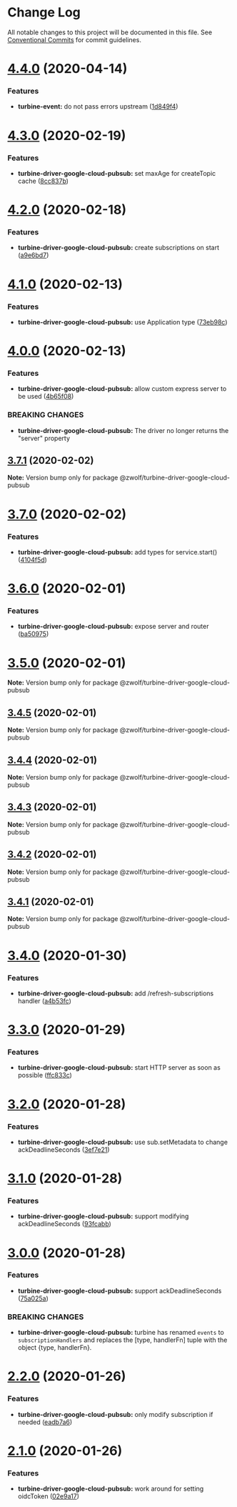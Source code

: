 # Change Log

All notable changes to this project will be documented in this file.
See [Conventional Commits](https://conventionalcommits.org) for commit guidelines.

# [4.4.0](https://github.com/stayradiated/zwolf-turbine/compare/v4.3.0...v4.4.0) (2020-04-14)


### Features

* **turbine-event:** do not pass errors upstream ([1d849f4](https://github.com/stayradiated/zwolf-turbine/commit/1d849f4bb8e1baa0205d66a2bf4099582fb33df6))





# [4.3.0](https://github.com/stayradiated/zwolf-turbine/compare/v4.2.0...v4.3.0) (2020-02-19)


### Features

* **turbine-driver-google-cloud-pubsub:** set maxAge for createTopic cache ([8cc837b](https://github.com/stayradiated/zwolf-turbine/commit/8cc837bcd396eb8de83319b0d711557f5f4cea02))





# [4.2.0](https://github.com/stayradiated/zwolf-turbine/compare/v4.1.0...v4.2.0) (2020-02-18)


### Features

* **turbine-driver-google-cloud-pubsub:** create subscriptions on start ([a9e6bd7](https://github.com/stayradiated/zwolf-turbine/commit/a9e6bd7fdfe0383c0d10c6b4d6bfc83c0546d834))





# [4.1.0](https://github.com/stayradiated/zwolf-turbine/compare/v4.0.0...v4.1.0) (2020-02-13)


### Features

* **turbine-driver-google-cloud-pubsub:** use Application type ([73eb98c](https://github.com/stayradiated/zwolf-turbine/commit/73eb98cf810602f79324978b8562695560a3e41b))





# [4.0.0](https://github.com/stayradiated/zwolf-turbine/compare/v3.7.1...v4.0.0) (2020-02-13)


### Features

* **turbine-driver-google-cloud-pubsub:** allow custom express server to be used ([4b65f08](https://github.com/stayradiated/zwolf-turbine/commit/4b65f08aa87b0cc4f7d218d8e4902e370cc562cc))


### BREAKING CHANGES

* **turbine-driver-google-cloud-pubsub:** The driver no longer returns the "server" property





## [3.7.1](https://github.com/stayradiated/zwolf-turbine/compare/v3.7.0...v3.7.1) (2020-02-02)

**Note:** Version bump only for package @zwolf/turbine-driver-google-cloud-pubsub





# [3.7.0](https://github.com/stayradiated/zwolf-turbine/compare/v3.6.0...v3.7.0) (2020-02-02)


### Features

* **turbine-driver-google-cloud-pubsub:** add types for service.start() ([4104f5d](https://github.com/stayradiated/zwolf-turbine/commit/4104f5da6e940325c5f8cbdb4990ceadc082e36c))





# [3.6.0](https://github.com/stayradiated/zwolf-turbine/compare/v3.5.0...v3.6.0) (2020-02-01)


### Features

* **turbine-driver-google-cloud-pubsub:** expose server and router ([ba50975](https://github.com/stayradiated/zwolf-turbine/commit/ba509758606ddae8861baf8750b673448ea98317))





# [3.5.0](https://github.com/stayradiated/zwolf-turbine/compare/v3.4.5...v3.5.0) (2020-02-01)

**Note:** Version bump only for package @zwolf/turbine-driver-google-cloud-pubsub





## [3.4.5](https://github.com/stayradiated/zwolf-turbine/compare/v3.4.4...v3.4.5) (2020-02-01)

**Note:** Version bump only for package @zwolf/turbine-driver-google-cloud-pubsub





## [3.4.4](https://github.com/stayradiated/zwolf-turbine/compare/v3.4.3...v3.4.4) (2020-02-01)

**Note:** Version bump only for package @zwolf/turbine-driver-google-cloud-pubsub





## [3.4.3](https://github.com/stayradiated/zwolf-turbine/compare/v3.4.2...v3.4.3) (2020-02-01)

**Note:** Version bump only for package @zwolf/turbine-driver-google-cloud-pubsub





## [3.4.2](https://github.com/stayradiated/zwolf-turbine/compare/v3.4.1...v3.4.2) (2020-02-01)

**Note:** Version bump only for package @zwolf/turbine-driver-google-cloud-pubsub





## [3.4.1](https://github.com/stayradiated/zwolf-turbine/compare/v3.4.0...v3.4.1) (2020-02-01)

**Note:** Version bump only for package @zwolf/turbine-driver-google-cloud-pubsub





# [3.4.0](https://github.com/stayradiated/zwolf-turbine/compare/v3.3.0...v3.4.0) (2020-01-30)


### Features

* **turbine-driver-google-cloud-pubsub:** add /refresh-subscriptions handler ([a4b53fc](https://github.com/stayradiated/zwolf-turbine/commit/a4b53fcce26a38d86de9ca4053f3ad93f5c19ce9))





# [3.3.0](https://github.com/stayradiated/zwolf-turbine/compare/v3.2.0...v3.3.0) (2020-01-29)


### Features

* **turbine-driver-google-cloud-pubsub:** start HTTP server as soon as possible ([ffc833c](https://github.com/stayradiated/zwolf-turbine/commit/ffc833cdb507418811efd65919464fba71e611f5))





# [3.2.0](https://github.com/stayradiated/zwolf-turbine/compare/v3.1.0...v3.2.0) (2020-01-28)


### Features

* **turbine-driver-google-cloud-pubsub:** use sub.setMetadata to change ackDeadlineSeconds ([3ef7e21](https://github.com/stayradiated/zwolf-turbine/commit/3ef7e21aaef5737518423fc4df9218205c014a25))





# [3.1.0](https://github.com/stayradiated/zwolf-turbine/compare/v3.0.0...v3.1.0) (2020-01-28)


### Features

* **turbine-driver-google-cloud-pubsub:** support modifying ackDeadlineSeconds ([93fcabb](https://github.com/stayradiated/zwolf-turbine/commit/93fcabb4c03bf35905ec82114f6376fa259992a6))





# [3.0.0](https://github.com/stayradiated/zwolf-turbine/compare/v2.2.0...v3.0.0) (2020-01-28)


### Features

* **turbine-driver-google-cloud-pubsub:** support ackDeadlineSeconds ([75a025a](https://github.com/stayradiated/zwolf-turbine/commit/75a025a21f3ea39648e39b503d827b5369a085f9))


### BREAKING CHANGES

* **turbine-driver-google-cloud-pubsub:** turbine has renamed `events` to `subscriptionHandlers`
and replaces the [type, handlerFn] tuple with the object {type, handlerFn}.





# [2.2.0](https://github.com/stayradiated/zwolf-turbine/compare/v2.1.0...v2.2.0) (2020-01-26)


### Features

* **turbine-driver-google-cloud-pubsub:** only modify subscription if needed ([eadb7a6](https://github.com/stayradiated/zwolf-turbine/commit/eadb7a64f94ca666cdbd605c61776f31c609396c))





# [2.1.0](https://github.com/stayradiated/zwolf-turbine/compare/v2.0.0...v2.1.0) (2020-01-26)


### Features

* **turbine-driver-google-cloud-pubsub:** work around for setting oidcToken ([02e9a17](https://github.com/stayradiated/zwolf-turbine/commit/02e9a17d2d8a90dfa9c0327942e0921d3b1ceda5))
